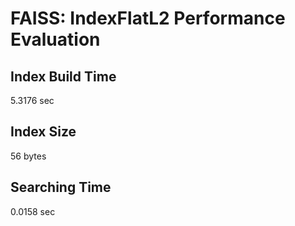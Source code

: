 # FAISS: IndexFlatL2 Performance Evaluation

## Index Build Time
5.3176 sec

## Index Size
56 bytes

## Searching Time
0.0158 sec

